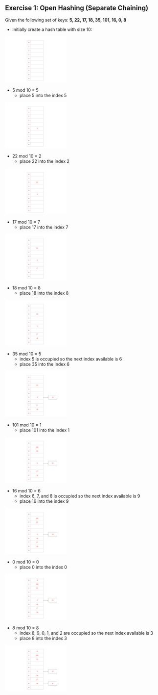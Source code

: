 ## Exercise 1: Open Hashing (Separate Chaining)

Given the following set of keys: **5, 22, 17, 18, 35, 101, 16, 0, 8**

- Initially create a hash table with size 10:
<img src= "./images/21.png" width="200">

- 5 mod 10 = 5
  - place 5 into the index 5
<img src= "./images/22.png" width="200">

- 22 mod 10 = 2
  - place 22 into the index 2
<img src= "./images/23.png" width="200">

- 17 mod 10 = 7
  - place 17 into the index 7
<img src= "./images/24.png" width="200">

- 18 mod 10 = 8
  - place 18 into the index 8
<img src= "./images/25.png" width="200">

- 35 mod 10 = 5
  - index 5 is occupied so the next index available is 6
  - place 35 into the index 6  
<img src= "./images/16.png" width="200">

- 101 mod 10 = 1
  - place 101 into the index 1
<img src= "./images/17.png" width="200">

- 16 mod 10 = 6
  - index 6, 7, and 8 is occupied so the next index available is 9 
  - place 16 into the index 9  
<img src= "./images/18.png" width="200">

- 0 mod 10 = 0
  - place 0 into the index 0
<img src= "./images/19.png" width="200">

- 8 mod 10 = 8
  - index 8, 9, 0, 1, and 2 are occupied so the next index available is 3
  - place 8 into the index 3
<img src= "./images/final.png" width="200">